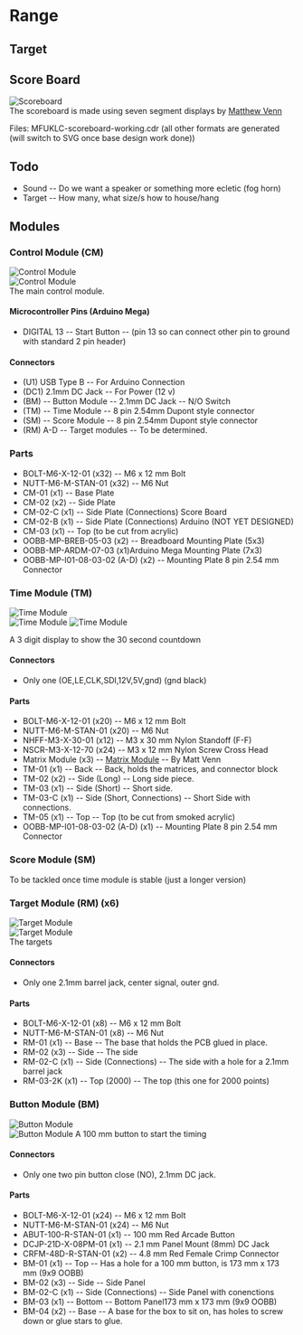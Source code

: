 # Range

## Target

## Score Board  
![Scoreboard](MFUKLC-scoreboard-01_420.jpg)   
The scoreboard is made using seven segment displays by [Matthew Venn](https://github.com/mattvenn/big-led-driver)

Files: MFUKLC-scoreboard-working.cdr (all other formats are generated (will switch to SVG once base design work done))

## Todo
* Sound -- Do we want a speaker or something more ecletic (fog horn)
* Target -- How many, what size/s how to house/hang

## Modules

### Control Module (CM)
![Control Module](MFUKLC-scoreboard-CM-01_420.jpg)   
![Control Module](MFUKLC-scoreboard-CM-02_140.jpg)   
The main control module.  

#### Microcontroller Pins (Arduino Mega)
* DIGITAL 13 -- Start Button -- (pin 13 so can connect other pin to ground with standard 2 pin header)

#### Connectors
* (U1) USB Type B -- For Arduino Connection
* (DC1) 2.1mm DC Jack -- For Power (12 v) 
* (BM) -- Button Module -- 2.1mm DC Jack -- N/O Switch
* (TM) -- Time Module -- 8 pin 2.54mm Dupont style connector 
* (SM) -- Score Module -- 8 pin 2.54mm Dupont style connector
* (RM) A-D -- Target modules -- To be determined.  

### Parts
* BOLT-M6-X-12-01 (x32) -- M6 x 12 mm Bolt
* NUTT-M6-M-STAN-01 (x32) -- M6 Nut
* CM-01 (x1) -- Base Plate
* CM-02 (x2) -- Side Plate
* CM-02-C (x1) -- Side Plate (Connections) Score Board
* CM-02-B (x1) -- Side Plate (Connections) Arduino (NOT YET DESIGNED)
* CM-03 (x1) -- Top (to be cut from acrylic)
* OOBB-MP-BREB-05-03 (x2) -- Breadboard Mounting Plate (5x3)
* OOBB-MP-ARDM-07-03 (x1)Arduino Mega Mounting Plate (7x3)
* OOBB-MP-I01-08-03-02 (A-D) (x2) -- Mounting Plate 8 pin 2.54 mm Connector

### Time Module (TM)
![Time Module](MFUKLC-scoreboard-TM-01_420.jpg)   
![Time Module](MFUKLC-scoreboard-TM-02_140.jpg)
![Time Module](MFUKLC-scoreboard-TM-03_140.jpg)  

A 3 digit display to show the 30 second countdown
#### Connectors
* Only one (OE,LE,CLK,SDI,12V,5V,gnd) (gnd black)

#### Parts
* BOLT-M6-X-12-01 (x20) -- M6 x 12 mm Bolt
* NUTT-M6-M-STAN-01 (x20) -- M6 Nut
* NHFF-M3-X-30-01 (x12) -- M3 x 30 mm Nylon Standoff (F-F)
* NSCR-M3-X-12-70 (x24) -- M3 x 12 mm Nylon Screw Cross Head
* Matrix Module (x3) -- [Matrix Module](https://github.com/mattvenn/big-led-driver) -- By Matt Venn
* TM-01 (x1) -- Back -- Back, holds the matrices, and connector block
* TM-02 (x2) -- Side (Long) -- Long side piece.
* TM-03 (x1) -- Side (Short) -- Short side.
* TM-03-C (x1) -- Side (Short, Connections) -- Short Side with connections.
* TM-05 (x1) -- Top -- Top (to be cut from smoked acrylic)
* OOBB-MP-I01-08-03-02 (A-D) (x1) -- Mounting Plate 8 pin 2.54 mm Connector

### Score Module (SM)
To be tackled once time module is stable (just a longer version)

### Target Module (RM) (x6) 
![Target Module](MFUKLC-scoreboard-RM-01_420.jpg)   
![Target Module](MFUKLC-scoreboard-RM-02_140.jpg)   
The targets

#### Connectors
* Only one 2.1mm barrel jack, center signal, outer gnd.

#### Parts
* BOLT-M6-X-12-01 (x8) -- M6 x 12 mm Bolt
* NUTT-M6-M-STAN-01 (x8) -- M6 Nut
* RM-01 (x1) -- Base -- The base that holds the PCB glued in place.
* RM-02 (x3) -- Side -- The side
* RM-02-C (x1) -- Side (Connections) -- The side with a hole for a 2.1mm barrel jack
* RM-03-2K (x1) -- Top (2000) -- The top (this one for 2000 points)


### Button Module (BM)
![Button Module](MFUKLC-scoreboard-BM-01_420.jpg)   
![Button Module](MFUKLC-scoreboard-BM-02_140.jpg)
A 100 mm button to start the timing

#### Connectors
* Only one two pin button close (NO), 2.1mm DC jack.

#### Parts
* BOLT-M6-X-12-01 (x24) -- M6 x 12 mm Bolt
* NUTT-M6-M-STAN-01 (x24) -- M6 Nut
* ABUT-100-R-STAN-01 (x1) -- 100 mm Red Arcade Button
* DCJP-21D-X-08PM-01 (x1) -- 2.1 mm Panel Mount (8mm) DC Jack
* CRFM-48D-R-STAN-01 (x2) -- 4.8 mm Red Female Crimp Connector
* BM-01 (x1) -- Top -- Has a hole for a 100 mm button, is  173 mm x 173 mm (9x9 OOBB)
* BM-02 (x3) -- Side -- Side Panel 
* BM-02-C (x1) -- Side (Connections) -- Side Panel with conenctions
* BM-03 (x1) -- Bottom -- Bottom Panel173 mm x 173 mm (9x9 OOBB)
* BM-04 (x2) -- Base -- A base for the box to sit on, has holes to screw down or glue stars to glue.

